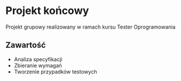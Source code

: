 # Projekt końcowy

Projekt grupowy realizowany w ramach kursu Tester Oprogramowania

## Zawartość
- Analiza specyfikacji
- Zbieranie wymagań
- Tworzenie przypadków testowych
